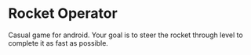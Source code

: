# Rocket Operator
 
Casual game for android. Your goal is to steer the rocket through level to complete it as fast as possible.
